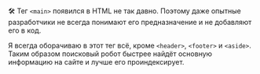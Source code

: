 ---
---

🛠 Тег `<main>` появился в HTML не так давно. Поэтому даже опытные разработчики не всегда понимают его предназначение и не добавляют его в код.

Я всегда оборачиваю в этот тег всё, кроме `<header>`, `<footer>` и `<aside>`. Таким образом поисковый робот быстрее найдёт основную информацию на сайте и лучше его проиндексирует.

